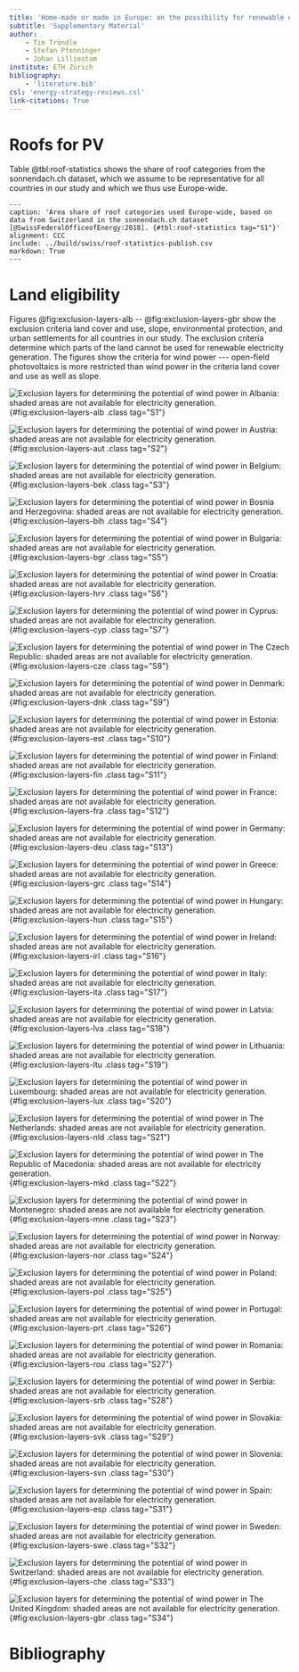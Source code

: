 ```yaml
---
title: 'Home-made or made in Europe: on the possibility for renewable electricity autarky on all scales in Europe'
subtitle: 'Supplementary Material'
author:
    - Tim Tröndle
    - Stefan Pfenninger
    - Johan Lilliestam
institute: ETH Zürich
bibliography:
    - 'literature.bib'
csl: 'energy-strategy-reviews.csl'
link-citations: True
---
```


# Roofs for PV

Table @tbl:roof-statistics shows the share of roof categories from the sonnendach.ch dataset, which we assume to be representative for all countries in our study and which we thus use Europe-wide.

```table
---
caption: 'Area share of roof categories used Europe-wide, based on data from Switzerland in the sonnendach.ch dataset [@SwissFederalOfficeofEnergy:2018]. {#tbl:roof-statistics tag="S1"}'
alignment: CCC
include: ../build/swiss/roof-statistics-publish.csv
markdown: True
---
```

# Land eligibility

Figures @fig:exclusion-layers-alb -- @fig:exclusion-layers-gbr show the exclusion criteria land cover and use, slope, environmental protection, and urban settlements for all countries in our study. The exclusion criteria determine which parts of the land cannot be used for renewable electricity generation. The figures show the criteria for wind power --- open-field photovoltaics is more restricted than wind power in the criteria land cover and use as well as slope.

![Exclusion layers for determining the potential of wind power in Albania: shaded areas are not available for electricity generation.](../build/exclusion-layers-ALB.png){#fig:exclusion-layers-alb .class tag="S1"}

![Exclusion layers for determining the potential of wind power in Austria: shaded areas are not available for electricity generation.](../build/exclusion-layers-AUT.png){#fig:exclusion-layers-aut .class tag="S2"}

![Exclusion layers for determining the potential of wind power in Belgium: shaded areas are not available for electricity generation.](../build/exclusion-layers-BEL.png){#fig:exclusion-layers-bek .class tag="S3"}

![Exclusion layers for determining the potential of wind power in Bosnia and Herzegovina: shaded areas are not available for electricity generation.](../build/exclusion-layers-BIH.png){#fig:exclusion-layers-bih .class tag="S4"}

![Exclusion layers for determining the potential of wind power in Bulgaria: shaded areas are not available for electricity generation.](../build/exclusion-layers-BGR.png){#fig:exclusion-layers-bgr .class tag="S5"}

![Exclusion layers for determining the potential of wind power in Croatia: shaded areas are not available for electricity generation.](../build/exclusion-layers-HRV.png){#fig:exclusion-layers-hrv .class tag="S6"}

![Exclusion layers for determining the potential of wind power in Cyprus: shaded areas are not available for electricity generation.](../build/exclusion-layers-CYP.png){#fig:exclusion-layers-cyp .class tag="S7"}

![Exclusion layers for determining the potential of wind power in The Czech Republic: shaded areas are not available for electricity generation.](../build/exclusion-layers-CZE.png){#fig:exclusion-layers-cze .class tag="S8"}

![Exclusion layers for determining the potential of wind power in Denmark: shaded areas are not available for electricity generation.](../build/exclusion-layers-DNK.png){#fig:exclusion-layers-dnk .class tag="S9"}

![Exclusion layers for determining the potential of wind power in Estonia: shaded areas are not available for electricity generation.](../build/exclusion-layers-EST.png){#fig:exclusion-layers-est .class tag="S10"}

![Exclusion layers for determining the potential of wind power in Finland: shaded areas are not available for electricity generation.](../build/exclusion-layers-FIN.png){#fig:exclusion-layers-fin .class tag="S11"}

![Exclusion layers for determining the potential of wind power in France: shaded areas are not available for electricity generation.](../build/exclusion-layers-FRA.png){#fig:exclusion-layers-fra .class tag="S12"}

![Exclusion layers for determining the potential of wind power in Germany: shaded areas are not available for electricity generation.](../build/exclusion-layers-DEU.png){#fig:exclusion-layers-deu .class tag="S13"}

![Exclusion layers for determining the potential of wind power in Greece: shaded areas are not available for electricity generation.](../build/exclusion-layers-GRC.png){#fig:exclusion-layers-grc .class tag="S14"}

![Exclusion layers for determining the potential of wind power in Hungary: shaded areas are not available for electricity generation.](../build/exclusion-layers-HUN.png){#fig:exclusion-layers-hun .class tag="S15"}

![Exclusion layers for determining the potential of wind power in Ireland: shaded areas are not available for electricity generation.](../build/exclusion-layers-IRL.png){#fig:exclusion-layers-irl .class tag="S16"}

![Exclusion layers for determining the potential of wind power in Italy: shaded areas are not available for electricity generation.](../build/exclusion-layers-ITA.png){#fig:exclusion-layers-ita .class tag="S17"}

![Exclusion layers for determining the potential of wind power in Latvia: shaded areas are not available for electricity generation.](../build/exclusion-layers-LVA.png){#fig:exclusion-layers-lva .class tag="S18"}

![Exclusion layers for determining the potential of wind power in Lithuania: shaded areas are not available for electricity generation.](../build/exclusion-layers-LTU.png){#fig:exclusion-layers-ltu .class tag="S19"}

![Exclusion layers for determining the potential of wind power in Luxembourg: shaded areas are not available for electricity generation.](../build/exclusion-layers-LUX.png){#fig:exclusion-layers-lux .class tag="S20"}

![Exclusion layers for determining the potential of wind power in The Netherlands: shaded areas are not available for electricity generation.](../build/exclusion-layers-NLD.png){#fig:exclusion-layers-nld .class tag="S21"}

![Exclusion layers for determining the potential of wind power in The Republic of Macedonia: shaded areas are not available for electricity generation.](../build/exclusion-layers-MKD.png){#fig:exclusion-layers-mkd .class tag="S22"}

![Exclusion layers for determining the potential of wind power in Montenegro: shaded areas are not available for electricity generation.](../build/exclusion-layers-MNE.png){#fig:exclusion-layers-mne .class tag="S23"}

![Exclusion layers for determining the potential of wind power in Norway: shaded areas are not available for electricity generation.](../build/exclusion-layers-NOR.png){#fig:exclusion-layers-nor .class tag="S24"}

![Exclusion layers for determining the potential of wind power in Poland: shaded areas are not available for electricity generation.](../build/exclusion-layers-POL.png){#fig:exclusion-layers-pol .class tag="S25"}

![Exclusion layers for determining the potential of wind power in Portugal: shaded areas are not available for electricity generation.](../build/exclusion-layers-PRT.png){#fig:exclusion-layers-prt .class tag="S26"}

![Exclusion layers for determining the potential of wind power in Romania: shaded areas are not available for electricity generation.](../build/exclusion-layers-ROU.png){#fig:exclusion-layers-rou .class tag="S27"}

![Exclusion layers for determining the potential of wind power in Serbia: shaded areas are not available for electricity generation.](../build/exclusion-layers-SRB.png){#fig:exclusion-layers-srb .class tag="S28"}

![Exclusion layers for determining the potential of wind power in Slovakia: shaded areas are not available for electricity generation.](../build/exclusion-layers-SVK.png){#fig:exclusion-layers-svk .class tag="S29"}

![Exclusion layers for determining the potential of wind power in Slovenia: shaded areas are not available for electricity generation.](../build/exclusion-layers-SVN.png){#fig:exclusion-layers-svn .class tag="S30"}

![Exclusion layers for determining the potential of wind power in Spain: shaded areas are not available for electricity generation.](../build/exclusion-layers-ESP.png){#fig:exclusion-layers-esp .class tag="S31"}

![Exclusion layers for determining the potential of wind power in Sweden: shaded areas are not available for electricity generation.](../build/exclusion-layers-SWE.png){#fig:exclusion-layers-swe .class tag="S32"}

![Exclusion layers for determining the potential of wind power in Switzerland: shaded areas are not available for electricity generation.](../build/exclusion-layers-CHE.png){#fig:exclusion-layers-che .class tag="S33"}

![Exclusion layers for determining the potential of wind power in The United Kingdom: shaded areas are not available for electricity generation.](../build/exclusion-layers-GBR.png){#fig:exclusion-layers-gbr .class tag="S34"}

# Bibliography
